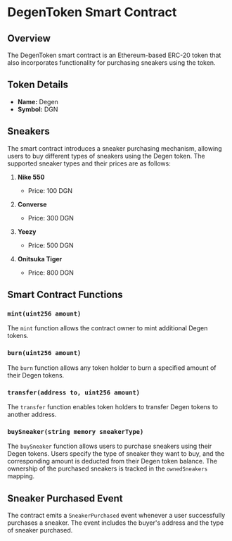 # DegenToken Smart Contract

## Overview

The DegenToken smart contract is an Ethereum-based ERC-20 token that also incorporates functionality for purchasing sneakers using the token.

## Token Details

- **Name:** Degen
- **Symbol:** DGN

## Sneakers

The smart contract introduces a sneaker purchasing mechanism, allowing users to buy different types of sneakers using the Degen token. The supported sneaker types and their prices are as follows:

1. **Nike 550**
   - Price: 100 DGN

2. **Converse**
   - Price: 300 DGN

3. **Yeezy**
   - Price: 500 DGN

4. **Onitsuka Tiger**
   - Price: 800 DGN

## Smart Contract Functions

### `mint(uint256 amount)`

The `mint` function allows the contract owner to mint additional Degen tokens.

### `burn(uint256 amount)`

The `burn` function allows any token holder to burn a specified amount of their Degen tokens.

### `transfer(address to, uint256 amount)`

The `transfer` function enables token holders to transfer Degen tokens to another address.

### `buySneaker(string memory sneakerType)`

The `buySneaker` function allows users to purchase sneakers using their Degen tokens. Users specify the type of sneaker they want to buy, and the corresponding amount is deducted from their Degen token balance. The ownership of the purchased sneakers is tracked in the `ownedSneakers` mapping.

## Sneaker Purchased Event

The contract emits a `SneakerPurchased` event whenever a user successfully purchases a sneaker. The event includes the buyer's address and the type of sneaker purchased.
